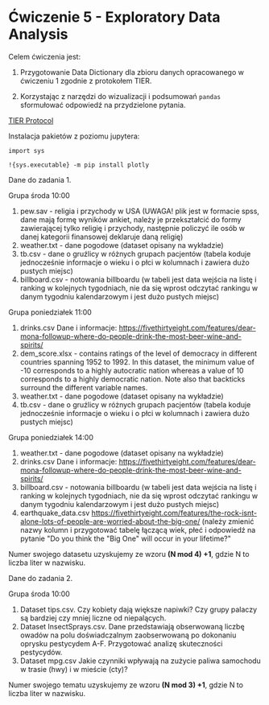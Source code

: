 # Ćwiczenie 5 - Exploratory Data Analysis

Celem ćwiczenia jest:

1. Przygotowanie Data Dictionary dla zbioru danych opracowanego w ćwiczeniu 1 zgodnie z protokołem TIER. 

2. Korzystając z narzędzi do wizualizacji i podsumowań ``pandas`` sformułować odpowiedź na przydzielone pytania.



 [TIER Protocol](https://www.projecttier.org/tier-protocol/)

Instalacja pakietów z poziomu jupytera:

``import sys``

``!{sys.executable} -m pip install plotly``


Dane do zadania 1.
  
Grupa środa 10:00

 1. pew.sav - religia i przychody w USA (UWAGA! plik jest w formacie spss, dane mają formę wyników ankiet, należy je przekształcić do formy zawierającej tylko religię i przychody, następnie policzyć ile osób w danej kategorii finansowej deklaruje daną religię)
 2. weather.txt - dane pogodowe (dataset opisany na wykładzie)
 3. tb.csv - dane o gruźlicy w różnych grupach pacjentów (tabela koduje jednocześnie informacje o wieku i o płci w kolumnach i zawiera dużo pustych miejsc)
 4. billboard.csv - notowania billboardu (w tabeli jest data wejścia na listę i ranking w kolejnych tygodniach, nie da się wprost odczytać rankingu w danym tygodniu kalendarzowym i jest dużo pustych miejsc)

Grupa poniedziałek 11:00

1. drinks.csv Dane i informacje: https://fivethirtyeight.com/features/dear-mona-followup-where-do-people-drink-the-most-beer-wine-and-spirits/
2. dem_score.xlsx  -  contains ratings of the level of democracy in different countries spanning 1952 to 1992. In this dataset, the minimum value of -10 corresponds to a highly autocratic nation whereas a value of 10 corresponds to a highly democratic nation. Note also that backticks surround the different variable names.
3. weather.txt - dane pogodowe (dataset opisany na wykładzie)
4. tb.csv - dane o gruźlicy w różnych grupach pacjentów (tabela koduje jednocześnie informacje o wieku i o płci w kolumnach i zawiera dużo pustych miejsc)

Grupa poniedziałek 14:00

1. weather.txt - dane pogodowe (dataset opisany na wykładzie)
2. drinks.csv Dane i informacje: https://fivethirtyeight.com/features/dear-mona-followup-where-do-people-drink-the-most-beer-wine-and-spirits/
3. billboard.csv - notowania billboardu (w tabeli jest data wejścia na listę i ranking w kolejnych tygodniach, nie da się wprost odczytać rankingu w danym tygodniu kalendarzowym i jest dużo pustych miejsc)
4. earthquake_data.csv https://fivethirtyeight.com/features/the-rock-isnt-alone-lots-of-people-are-worried-about-the-big-one/ (należy zmienić nazwy kolumn i przygotować tabelę łączącą wiek, płeć i odpowiedź na pytanie "Do you think the "Big One" will occur in your lifetime?"

Numer swojego datasetu uzyskujemy ze wzoru **(N mod 4) +1**, gdzie N to liczba liter w nazwisku.


Dane do zadania 2.
  
Grupa środa 10:00

1. Dataset tips.csv. Czy kobiety dają większe napiwki? Czy grupy palaczy są bardziej czy mniej liczne od niepalących.
2. Dataset InsectSprays.csv. Dane przedstawiają obserwowaną liczbę owadów na polu doświadczalnym zaobserwowaną po dokonaniu oprysku pestycydem A-F. Przygotować analizę skuteczności pestycydów.
3. Dataset mpg.csv Jakie czynniki wpływają na zużycie paliwa samochodu w trasie (hwy) i w mieście (cty)?

Numer swojego tematu uzyskujemy ze wzoru **(N mod 3) +1**, gdzie N to liczba liter w nazwisku.

